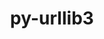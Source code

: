 ---
title: "py-urllib3"
layout: cache
categories: [package, develop-2024-05-19]
meta: {"versions": ["2.1.0"], "compilers": ["apple-clang@=15.0.0", "cce@=15.0.1", "gcc@=11.1.0", "gcc@=11.4.0", "gcc@=7.3.1", "gcc@=9.4.0", "oneapi@=2024.0.0"], "oss": ["amzn2", "rhel8", "ubuntu20.04", "ubuntu22.04", "ventura"], "platforms": ["darwin", "linux"], "targets": ["aarch64", "neoverse_n1", "neoverse_v1", "neoverse_v2", "ppc64le", "x86_64_v3", "zen4"], "stacks": ["aws-isc", "aws-isc-aarch64", "data-vis-sdk", "e4s", "e4s-cray-rhel", "e4s-neoverse-v2", "e4s-neoverse_v1", "e4s-oneapi", "e4s-power", "ml-darwin-aarch64-mps", "ml-linux-x86_64-cpu", "ml-linux-x86_64-cuda", "root"], "num_specs": 25, "num_specs_by_stack": {"root": 25, "ml-darwin-aarch64-mps": 2, "aws-isc-aarch64": 2, "aws-isc": 1, "e4s-cray-rhel": 1, "e4s-power": 2, "data-vis-sdk": 2, "e4s-neoverse_v1": 3, "e4s-neoverse-v2": 3, "e4s": 4, "ml-linux-x86_64-cpu": 3, "ml-linux-x86_64-cuda": 3, "e4s-oneapi": 2}}
spec_details: [{"hash": "uatfikhu6eazlilt4lkkessqejqek3j4", "compiler": "apple-clang@=15.0.0", "versions": ["2.1.0"], "os": "ventura", "platform": "darwin", "target": "aarch64", "variants": ["~brotli", "build_system=python_pip", "~socks"], "stacks": ["root", "ml-darwin-aarch64-mps"], "size": "-", "tarball": "https://binaries.spack.io/develop-2024-05-19/build_cache/darwin-ventura-aarch64/apple-clang-15.0.0/py-urllib3-2.1.0/darwin-ventura-aarch64-apple-clang-15.0.0-py-urllib3-2.1.0-uatfikhu6eazlilt4lkkessqejqek3j4.spack"}, {"hash": "5acs4qc63hxqz6zc7hmmqmrdvrsgssdm", "compiler": "apple-clang@=15.0.0", "versions": ["2.1.0"], "os": "ventura", "platform": "darwin", "target": "aarch64", "variants": ["~brotli", "build_system=python_pip", "~socks"], "stacks": ["root", "ml-darwin-aarch64-mps"], "size": "-", "tarball": "https://binaries.spack.io/develop-2024-05-19/build_cache/darwin-ventura-aarch64/apple-clang-15.0.0/py-urllib3-2.1.0/darwin-ventura-aarch64-apple-clang-15.0.0-py-urllib3-2.1.0-5acs4qc63hxqz6zc7hmmqmrdvrsgssdm.spack"}, {"hash": "qp4zohltomjxr45ezqecutwnirudf62q", "compiler": "gcc@=7.3.1", "versions": ["2.1.0"], "os": "amzn2", "platform": "linux", "target": "aarch64", "variants": ["~brotli", "build_system=python_pip", "~socks"], "stacks": ["aws-isc-aarch64", "root"], "size": "-", "tarball": "https://binaries.spack.io/develop-2024-05-19/build_cache/linux-amzn2-aarch64/gcc-7.3.1/py-urllib3-2.1.0/linux-amzn2-aarch64-gcc-7.3.1-py-urllib3-2.1.0-qp4zohltomjxr45ezqecutwnirudf62q.spack"}, {"hash": "i2ramoct5xflpduxdrbhtgvn3am4zp2y", "compiler": "gcc@=7.3.1", "versions": ["2.1.0"], "os": "amzn2", "platform": "linux", "target": "neoverse_n1", "variants": ["~brotli", "build_system=python_pip", "~socks"], "stacks": ["aws-isc-aarch64", "root"], "size": "-", "tarball": "https://binaries.spack.io/develop-2024-05-19/build_cache/linux-amzn2-neoverse_n1/gcc-7.3.1/py-urllib3-2.1.0/linux-amzn2-neoverse_n1-gcc-7.3.1-py-urllib3-2.1.0-i2ramoct5xflpduxdrbhtgvn3am4zp2y.spack"}, {"hash": "qq55x664a5cjmebf3buo3qphmvz7ohc2", "compiler": "gcc@=7.3.1", "versions": ["2.1.0"], "os": "amzn2", "platform": "linux", "target": "x86_64_v3", "variants": ["~brotli", "build_system=python_pip", "~socks"], "stacks": ["root", "aws-isc"], "size": "-", "tarball": "https://binaries.spack.io/develop-2024-05-19/build_cache/linux-amzn2-x86_64_v3/gcc-7.3.1/py-urllib3-2.1.0/linux-amzn2-x86_64_v3-gcc-7.3.1-py-urllib3-2.1.0-qq55x664a5cjmebf3buo3qphmvz7ohc2.spack"}, {"hash": "f4e4uhc7ll2vhircwdp6k26i3ghwihxw", "compiler": "cce@=15.0.1", "versions": ["2.1.0"], "os": "rhel8", "platform": "linux", "target": "zen4", "variants": ["~brotli", "build_system=python_pip", "~socks"], "stacks": ["root", "e4s-cray-rhel"], "size": "-", "tarball": "https://binaries.spack.io/develop-2024-05-19/build_cache/linux-rhel8-zen4/cce-15.0.1/py-urllib3-2.1.0/linux-rhel8-zen4-cce-15.0.1-py-urllib3-2.1.0-f4e4uhc7ll2vhircwdp6k26i3ghwihxw.spack"}, {"hash": "xptuqvsz6cwcmamyycd2yxkg36nqjeox", "compiler": "gcc@=9.4.0", "versions": ["2.1.0"], "os": "ubuntu20.04", "platform": "linux", "target": "ppc64le", "variants": ["~brotli", "build_system=python_pip", "~socks"], "stacks": ["root", "e4s-power"], "size": "-", "tarball": "https://binaries.spack.io/develop-2024-05-19/build_cache/linux-ubuntu20.04-ppc64le/gcc-9.4.0/py-urllib3-2.1.0/linux-ubuntu20.04-ppc64le-gcc-9.4.0-py-urllib3-2.1.0-xptuqvsz6cwcmamyycd2yxkg36nqjeox.spack"}, {"hash": "7uyfrwudvnuhedkxoqcuxkb5u34abak3", "compiler": "gcc@=9.4.0", "versions": ["2.1.0"], "os": "ubuntu20.04", "platform": "linux", "target": "ppc64le", "variants": ["~brotli", "build_system=python_pip", "~socks"], "stacks": ["root", "e4s-power"], "size": "-", "tarball": "https://binaries.spack.io/develop-2024-05-19/build_cache/linux-ubuntu20.04-ppc64le/gcc-9.4.0/py-urllib3-2.1.0/linux-ubuntu20.04-ppc64le-gcc-9.4.0-py-urllib3-2.1.0-7uyfrwudvnuhedkxoqcuxkb5u34abak3.spack"}, {"hash": "ruqvesrtad3epkdb3gynuvdm5l5j2kfi", "compiler": "gcc@=11.1.0", "versions": ["2.1.0"], "os": "ubuntu20.04", "platform": "linux", "target": "x86_64_v3", "variants": ["~brotli", "build_system=python_pip", "~socks"], "stacks": ["root", "data-vis-sdk"], "size": "-", "tarball": "https://binaries.spack.io/develop-2024-05-19/build_cache/linux-ubuntu20.04-x86_64_v3/gcc-11.1.0/py-urllib3-2.1.0/linux-ubuntu20.04-x86_64_v3-gcc-11.1.0-py-urllib3-2.1.0-ruqvesrtad3epkdb3gynuvdm5l5j2kfi.spack"}, {"hash": "4u4zktu65vggb2gsawejpsad4bcyp4br", "compiler": "gcc@=11.1.0", "versions": ["2.1.0"], "os": "ubuntu20.04", "platform": "linux", "target": "x86_64_v3", "variants": ["~brotli", "build_system=python_pip", "~socks"], "stacks": ["root", "data-vis-sdk"], "size": "-", "tarball": "https://binaries.spack.io/develop-2024-05-19/build_cache/linux-ubuntu20.04-x86_64_v3/gcc-11.1.0/py-urllib3-2.1.0/linux-ubuntu20.04-x86_64_v3-gcc-11.1.0-py-urllib3-2.1.0-4u4zktu65vggb2gsawejpsad4bcyp4br.spack"}, {"hash": "zonevmpfa2fco5hq6xer3bvj76roow3u", "compiler": "gcc@=11.4.0", "versions": ["2.1.0"], "os": "ubuntu22.04", "platform": "linux", "target": "neoverse_v1", "variants": ["~brotli", "build_system=python_pip", "~socks"], "stacks": ["e4s-neoverse_v1", "root"], "size": "-", "tarball": "https://binaries.spack.io/develop-2024-05-19/build_cache/linux-ubuntu22.04-neoverse_v1/gcc-11.4.0/py-urllib3-2.1.0/linux-ubuntu22.04-neoverse_v1-gcc-11.4.0-py-urllib3-2.1.0-zonevmpfa2fco5hq6xer3bvj76roow3u.spack"}, {"hash": "cyxgmatqmizxh4s4kdb7jin2oklujdk2", "compiler": "gcc@=11.4.0", "versions": ["2.1.0"], "os": "ubuntu22.04", "platform": "linux", "target": "neoverse_v1", "variants": ["~brotli", "build_system=python_pip", "~socks"], "stacks": ["e4s-neoverse_v1", "root"], "size": "-", "tarball": "https://binaries.spack.io/develop-2024-05-19/build_cache/linux-ubuntu22.04-neoverse_v1/gcc-11.4.0/py-urllib3-2.1.0/linux-ubuntu22.04-neoverse_v1-gcc-11.4.0-py-urllib3-2.1.0-cyxgmatqmizxh4s4kdb7jin2oklujdk2.spack"}, {"hash": "b7czuh5sm3dyjf4sznum4exj5atqdofn", "compiler": "gcc@=11.4.0", "versions": ["2.1.0"], "os": "ubuntu22.04", "platform": "linux", "target": "neoverse_v1", "variants": ["~brotli", "build_system=python_pip", "~socks"], "stacks": ["e4s-neoverse_v1", "root"], "size": "-", "tarball": "https://binaries.spack.io/develop-2024-05-19/build_cache/linux-ubuntu22.04-neoverse_v1/gcc-11.4.0/py-urllib3-2.1.0/linux-ubuntu22.04-neoverse_v1-gcc-11.4.0-py-urllib3-2.1.0-b7czuh5sm3dyjf4sznum4exj5atqdofn.spack"}, {"hash": "ityxccuf5thjvwzm7iimdwraxfuzd5ks", "compiler": "gcc@=11.4.0", "versions": ["2.1.0"], "os": "ubuntu22.04", "platform": "linux", "target": "neoverse_v2", "variants": ["~brotli", "build_system=python_pip", "~socks"], "stacks": ["root", "e4s-neoverse-v2"], "size": "-", "tarball": "https://binaries.spack.io/develop-2024-05-19/build_cache/linux-ubuntu22.04-neoverse_v2/gcc-11.4.0/py-urllib3-2.1.0/linux-ubuntu22.04-neoverse_v2-gcc-11.4.0-py-urllib3-2.1.0-ityxccuf5thjvwzm7iimdwraxfuzd5ks.spack"}, {"hash": "nicr3ta5ddc3ffn37fgbr6ignakyhiws", "compiler": "gcc@=11.4.0", "versions": ["2.1.0"], "os": "ubuntu22.04", "platform": "linux", "target": "neoverse_v2", "variants": ["~brotli", "build_system=python_pip", "~socks"], "stacks": ["root", "e4s-neoverse-v2"], "size": "-", "tarball": "https://binaries.spack.io/develop-2024-05-19/build_cache/linux-ubuntu22.04-neoverse_v2/gcc-11.4.0/py-urllib3-2.1.0/linux-ubuntu22.04-neoverse_v2-gcc-11.4.0-py-urllib3-2.1.0-nicr3ta5ddc3ffn37fgbr6ignakyhiws.spack"}, {"hash": "p2kbynv7tdh4b46knxharxenyqfsrytf", "compiler": "gcc@=11.4.0", "versions": ["2.1.0"], "os": "ubuntu22.04", "platform": "linux", "target": "neoverse_v2", "variants": ["~brotli", "build_system=python_pip", "~socks"], "stacks": ["root", "e4s-neoverse-v2"], "size": "-", "tarball": "https://binaries.spack.io/develop-2024-05-19/build_cache/linux-ubuntu22.04-neoverse_v2/gcc-11.4.0/py-urllib3-2.1.0/linux-ubuntu22.04-neoverse_v2-gcc-11.4.0-py-urllib3-2.1.0-p2kbynv7tdh4b46knxharxenyqfsrytf.spack"}, {"hash": "ci2hbktc5pb6zr5wcm5ivmbzkiklwm2q", "compiler": "gcc@=11.4.0", "versions": ["2.1.0"], "os": "ubuntu22.04", "platform": "linux", "target": "x86_64_v3", "variants": ["~brotli", "build_system=python_pip", "~socks"], "stacks": ["root", "e4s"], "size": "-", "tarball": "https://binaries.spack.io/develop-2024-05-19/build_cache/linux-ubuntu22.04-x86_64_v3/gcc-11.4.0/py-urllib3-2.1.0/linux-ubuntu22.04-x86_64_v3-gcc-11.4.0-py-urllib3-2.1.0-ci2hbktc5pb6zr5wcm5ivmbzkiklwm2q.spack"}, {"hash": "yrourz3uig6ws6oc3zgmujj43yca2k4m", "compiler": "gcc@=11.4.0", "versions": ["2.1.0"], "os": "ubuntu22.04", "platform": "linux", "target": "x86_64_v3", "variants": ["~brotli", "build_system=python_pip", "~socks"], "stacks": ["root", "e4s"], "size": "-", "tarball": "https://binaries.spack.io/develop-2024-05-19/build_cache/linux-ubuntu22.04-x86_64_v3/gcc-11.4.0/py-urllib3-2.1.0/linux-ubuntu22.04-x86_64_v3-gcc-11.4.0-py-urllib3-2.1.0-yrourz3uig6ws6oc3zgmujj43yca2k4m.spack"}, {"hash": "osg27mmsgcsrbfc7mzllhn4p6d3jn2pw", "compiler": "gcc@=11.4.0", "versions": ["2.1.0"], "os": "ubuntu22.04", "platform": "linux", "target": "x86_64_v3", "variants": ["~brotli", "build_system=python_pip", "~socks"], "stacks": ["root", "e4s"], "size": "-", "tarball": "https://binaries.spack.io/develop-2024-05-19/build_cache/linux-ubuntu22.04-x86_64_v3/gcc-11.4.0/py-urllib3-2.1.0/linux-ubuntu22.04-x86_64_v3-gcc-11.4.0-py-urllib3-2.1.0-osg27mmsgcsrbfc7mzllhn4p6d3jn2pw.spack"}, {"hash": "cj3ceuskfwzj5zw52hokwbd534ckqman", "compiler": "gcc@=11.4.0", "versions": ["2.1.0"], "os": "ubuntu22.04", "platform": "linux", "target": "x86_64_v3", "variants": ["~brotli", "build_system=python_pip", "~socks"], "stacks": ["ml-linux-x86_64-cpu", "root", "ml-linux-x86_64-cuda"], "size": "-", "tarball": "https://binaries.spack.io/develop-2024-05-19/build_cache/linux-ubuntu22.04-x86_64_v3/gcc-11.4.0/py-urllib3-2.1.0/linux-ubuntu22.04-x86_64_v3-gcc-11.4.0-py-urllib3-2.1.0-cj3ceuskfwzj5zw52hokwbd534ckqman.spack"}, {"hash": "bd6ny5wyrepznjrvwhrnqkwddtpe5y7h", "compiler": "gcc@=11.4.0", "versions": ["2.1.0"], "os": "ubuntu22.04", "platform": "linux", "target": "x86_64_v3", "variants": ["~brotli", "build_system=python_pip", "~socks"], "stacks": ["ml-linux-x86_64-cpu", "root", "ml-linux-x86_64-cuda"], "size": "-", "tarball": "https://binaries.spack.io/develop-2024-05-19/build_cache/linux-ubuntu22.04-x86_64_v3/gcc-11.4.0/py-urllib3-2.1.0/linux-ubuntu22.04-x86_64_v3-gcc-11.4.0-py-urllib3-2.1.0-bd6ny5wyrepznjrvwhrnqkwddtpe5y7h.spack"}, {"hash": "g6gsw3guishk6oh62vnym7eg4jq3fw3u", "compiler": "gcc@=11.4.0", "versions": ["2.1.0"], "os": "ubuntu22.04", "platform": "linux", "target": "x86_64_v3", "variants": ["~brotli", "build_system=python_pip", "~socks"], "stacks": ["ml-linux-x86_64-cpu", "root", "ml-linux-x86_64-cuda"], "size": "-", "tarball": "https://binaries.spack.io/develop-2024-05-19/build_cache/linux-ubuntu22.04-x86_64_v3/gcc-11.4.0/py-urllib3-2.1.0/linux-ubuntu22.04-x86_64_v3-gcc-11.4.0-py-urllib3-2.1.0-g6gsw3guishk6oh62vnym7eg4jq3fw3u.spack"}, {"hash": "qn4ymnmwqeyiiwrsjlms2y2gfbcskzxt", "compiler": "gcc@=11.4.0", "versions": ["2.1.0"], "os": "ubuntu22.04", "platform": "linux", "target": "x86_64_v3", "variants": ["~brotli", "build_system=python_pip", "~socks"], "stacks": ["root", "e4s"], "size": "-", "tarball": "https://binaries.spack.io/develop-2024-05-19/build_cache/linux-ubuntu22.04-x86_64_v3/gcc-11.4.0/py-urllib3-2.1.0/linux-ubuntu22.04-x86_64_v3-gcc-11.4.0-py-urllib3-2.1.0-qn4ymnmwqeyiiwrsjlms2y2gfbcskzxt.spack"}, {"hash": "wgoi7moskmw5ylzsxmsxnw43je3hgisq", "compiler": "oneapi@=2024.0.0", "versions": ["2.1.0"], "os": "ubuntu22.04", "platform": "linux", "target": "x86_64_v3", "variants": ["~brotli", "build_system=python_pip", "~socks"], "stacks": ["root", "e4s-oneapi"], "size": "-", "tarball": "https://binaries.spack.io/develop-2024-05-19/build_cache/linux-ubuntu22.04-x86_64_v3/oneapi-2024.0.0/py-urllib3-2.1.0/linux-ubuntu22.04-x86_64_v3-oneapi-2024.0.0-py-urllib3-2.1.0-wgoi7moskmw5ylzsxmsxnw43je3hgisq.spack"}, {"hash": "ejvdngpsakqc2vchay5dvoxwyau5ekgc", "compiler": "oneapi@=2024.0.0", "versions": ["2.1.0"], "os": "ubuntu22.04", "platform": "linux", "target": "x86_64_v3", "variants": ["~brotli", "build_system=python_pip", "~socks"], "stacks": ["root", "e4s-oneapi"], "size": "-", "tarball": "https://binaries.spack.io/develop-2024-05-19/build_cache/linux-ubuntu22.04-x86_64_v3/oneapi-2024.0.0/py-urllib3-2.1.0/linux-ubuntu22.04-x86_64_v3-oneapi-2024.0.0-py-urllib3-2.1.0-ejvdngpsakqc2vchay5dvoxwyau5ekgc.spack"}]
---
